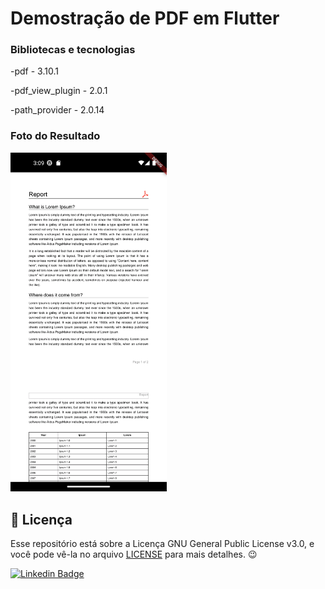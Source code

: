 # Demostração de PDF em Flutter

### Bibliotecas e tecnologias 

-pdf - 3.10.1

-pdf_view_plugin - 2.0.1

-path_provider - 2.0.14


### Foto do Resultado

<img width="250" src="https://github.com/caneto/flutter_demo_pdf/blob/main/screen/Screenshot_1680534550.png"/> 

<h2>📝 Licença</h2>

<p>
   Esse repositório está sobre a Licença GNU General Public License v3.0, e você pode vê-la no arquivo <a href="https://github.com/caneto/calculator-app/blob/main/LICENSE">LICENSE</a> para mais detalhes. 😉
</p>


[![Linkedin Badge](https://img.shields.io/badge/-Carlos%20Alberto-292929?style=flat-square&logo=Linkedin&logoColor=white&link=https://www.linkedin.com/in/canetorj/)](https://www.linkedin.com/in/canetorj/)
